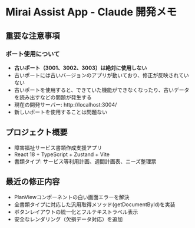 # Mirai Assist App - Claude 開発メモ

## 重要な注意事項

### ポート使用について
- **古いポート（3001、3002、3003）は絶対に使用しない**
- 古いポートには古いバージョンのアプリが動いており、修正が反映されていない
- 古いポートを使用すると、できていた機能ができなくなったり、古いデータを読み出すなどの問題が発生する
- 現在の開発サーバー: http://localhost:3004/
- 新しいポートを使用することは問題ない

## プロジェクト概要
- 障害福祉サービス書類作成支援アプリ
- React 18 + TypeScript + Zustand + Vite
- 書類タイプ: サービス等利用計画、週間計画表、ニーズ整理票

## 最近の修正内容
- PlanViewコンポーネントの白い画面エラーを解決
- 全書類タイプに対応した汎用取得メソッド(getDocumentById)を実装
- ボタンレイアウトの統一化とフルテキストラベル表示
- 安全なレンダリング（欠損データ対応）を追加